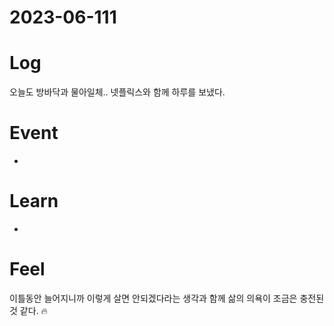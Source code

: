 # 2023-06-111

# Log

오늘도 방바닥과 물아일체..
넷플릭스와 함께 하루를 보냈다.

# Event

- 

# Learn

- 

# Feel

이틀동안 늘어지니까 이렇게 살면 안되겠다라는 생각과 함께 삶의 의욕이 조금은 충전된 것 같다. 🔥